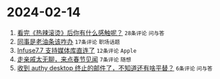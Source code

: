 # 2024-02-14

1. [看完《热辣滚烫》后你有什么感触呢？](https://www.v2ex.com/t/1015563) `28条评论` `问与答`
1. [同事是老油条该咋办](https://www.v2ex.com/t/1015575) `17条评论` `职场话题`
1. [Infuse7.7 支持媒体库直连了](https://www.v2ex.com/t/1015558) `12条评论` `Apple`
1. [走亲戚太无聊，来点春节见闻](https://www.v2ex.com/t/1015569) `7条评论` `随想`
1. [收到 authy desktop 终止的邮件了，不知道还有啥平替？](https://www.v2ex.com/t/1015565) `6条评论` `问与答`
